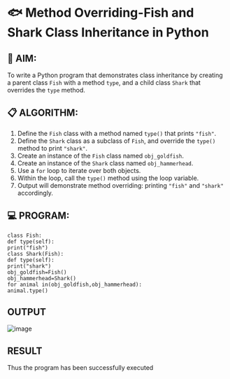 # 🐟 Method Overriding-Fish and Shark Class Inheritance in Python

## 🧠 AIM:
To write a Python program that demonstrates class inheritance by creating a parent class `Fish` with a method `type`, and a child class `Shark` that overrides the `type` method.

## 📋 ALGORITHM:

1. Define the `Fish` class with a method named `type()` that prints `"fish"`.
2. Define the `Shark` class as a subclass of `Fish`, and override the `type()` method to print `"shark"`.
3. Create an instance of the `Fish` class named `obj_goldfish`.
4. Create an instance of the `Shark` class named `obj_hammerhead`.
5. Use a `for` loop to iterate over both objects.
6. Within the loop, call the `type()` method using the loop variable.
7. Output will demonstrate method overriding: printing `"fish"` and `"shark"` accordingly.

## 💻 PROGRAM:
```
class Fish: 
def type(self): 
print("fish") 
class Shark(Fish): 
def type(self): 
print("shark") 
obj_goldfish=Fish() 
obj_hammerhead=Shark() 
for animal in(obj_goldfish,obj_hammerhead): 
animal.type()
```

## OUTPUT
![image](https://github.com/user-attachments/assets/f91d416b-dcd5-4a76-9bd9-c8b4194a22c4)

## RESULT
Thus the program has been successfully executed 
